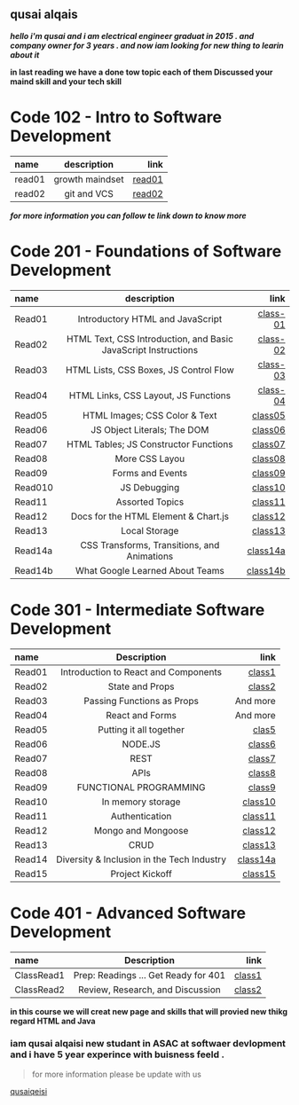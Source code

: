 ## qusai alqais 

***hello i'm qusai and i am electrical engineer graduat in 2015 . and company owner for 3 years . and now iam looking for new thing to learin about it*** 

**in last reading we have a done tow topic each of them 
Discussed your maind skill and your tech skill** 
# Code 102 - Intro to Software Development
| name | description | link |
| :---         |     :---:      |          ---: |
| read01   | growth maindset    | [read01](https://qusaiqeisi.github.io/reading-notes/read01)    |
| read02     | git and VCS     | [read02](https://qusaiqeisi.github.io/reading-notes/Read02)      |


***for more information you can follow te link down to know more***




# Code 201 - Foundations of Software Development
| name  | description | link |
| :---         |     :---:      |          ---: |
|Read01|Introductory HTML and JavaScript|[class-01](https://qusaiqeisi.github.io/reading-notes/class-01)|
|Read02|HTML Text, CSS Introduction, and Basic JavaScript Instructions|[class-02](https://qusaiqeisi.github.io/reading-notes/class-02)|
|Read03 |HTML Lists, CSS Boxes, JS Control Flow|[class-03](https://qusaiqeisi.github.io/reading-notes/class-03)|
|Read04|HTML Links, CSS Layout, JS Functions|[class-04](https://qusaiqeisi.github.io/reading-notes/class-04)|
|Read05|HTML Images; CSS Color & Text|[class05](https://qusaiqeisi.github.io/reading-notes/class05)|
|Read06| JS Object Literals; The DOM|[class06](https://qusaiqeisi.github.io/reading-notes/class-06)|
|Read07|HTML Tables; JS Constructor Functions|[class07](https://qusaiqeisi.github.io/reading-notes/class-07)|
|Read08|More CSS Layou|[class08](https://qusaiqeisi.github.io/reading-notes/class-08)|
|Read09|Forms and Events|[class09](https://qusaiqeisi.github.io/reading-notes/class-09)|
|Read010| JS Debugging|[class10](https://qusaiqeisi.github.io/reading-notes/class-10)|
|Read11| Assorted Topics|[class11](https://qusaiqeisi.github.io/reading-notes/class-11)|
|Read12|Docs for the HTML <canvas> Element & Chart.js|[class12](https://qusaiqeisi.github.io/reading-notes/class-12)|
|Read13|Local Storage|[class13](https://qusaiqeisi.github.io/reading-notes/class-13)|
|Read14a|CSS Transforms, Transitions, and Animations|[class14a](https://qusaiqeisi.github.io/reading-notes/class-14a)|
|Read14b|What Google Learned About Teams|[class14b](https://qusaiqeisi.github.io/reading-notes/class-14b)|
  
  
  
 


# Code 301 - Intermediate Software Development

  
| name      | Description | link     |
| :---        |    :----:   |          ---: |
| Read01      | Introduction to React and Components       | [class1](https://qusaiqeisi.github.io/reading-notes/class1) |
| Read02   | State and Props        | [class2](https://qusaiqeisi.github.io/reading-notes/class2)    |
| Read03   | Passing Functions as Props        | And more      |
| Read04   | React and Forms        | And more      |
| Read05   | Putting it all together        | [clas5](https://qusaiqeisi.github.io/reading-notes/class5)    |
| Read06   | NODE.JS        | [class6](https://qusaiqeisi.github.io/reading-notes/class6)      |
| Read07   | REST        | [class7](https://qusaiqeisi.github.io/reading-notes/class7)    |
| Read08   | APIs        | [class8](https://qusaiqeisi.github.io/reading-notes/class8)     |
| Read09   | FUNCTIONAL PROGRAMMING        | [class9](https://qusaiqeisi.github.io/reading-notes/class9)    |
| Read10   | In memory storage        | [class10](https://qusaiqeisi.github.io/reading-notes/class10)      |
| Read11   | Authentication        | [class11](https://qusaiqeisi.github.io/reading-notes/class11)     |
| Read12   | Mongo and Mongoose        |[class12](https://qusaiqeisi.github.io/reading-notes/Class12)    |
| Read13   | CRUD        | [class13](https://qusaiqeisi.github.io/reading-notes/class13)      |
| Read14   | Diversity & Inclusion in the Tech Industry        | [class14a](https://qusaiqeisi.github.io/reading-notes/class14a)      |
| Read15   | Project Kickoff        | [class15](https://qusaiqeisi.github.io/reading-notes/class15)    |








# Code 401 - Advanced Software Development

  
| name      | Description | link     |
| :---        |    :----:   |          ---: |
| ClassRead1   | Prep: Readings ... Get Ready for 401    | [class1](https://qusaiqeisi.github.io/reading-notes/ClassRead1)  |
| ClassRead2   | Review, Research, and Discussion  | [class2](https://qusaiqeisi.github.io/reading-notes/ClassRead21)  |









**in this course we will creat new page and skills that will provied new thikg regard HTML and Java**
### iam qusai alqaisi new studant in ASAC at softwaer devlopment and i have 5 year experince with buisness feeld .
> for more information please be update with us 

[qusaiqeisi](https://github.com/qusaiqeisi)




